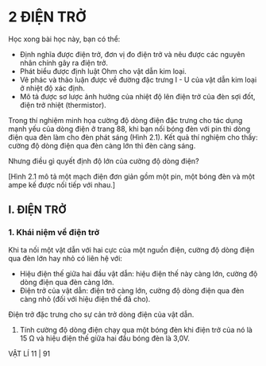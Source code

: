 # 2 ĐIỆN TRỞ

Học xong bài học này, bạn có thể:

- Định nghĩa được điện trở, đơn vị đo điện trở và nêu được các nguyên nhân chính gây ra điện trở.
- Phát biểu được định luật Ohm cho vật dẫn kim loại.
- Vẽ phác và thảo luận được về đường đặc trưng I - U của vật dẫn kim loại ở nhiệt độ xác định.
- Mô tả được sơ lược ảnh hưởng của nhiệt độ lên điện trở của đèn sợi đốt, điện trở nhiệt (thermistor).

Trong thí nghiệm minh họa cường độ dòng điện đặc trưng cho tác dụng mạnh yếu của dòng điện ở trang 88, khi bạn nối bóng đèn với pin thì dòng điện qua đèn làm cho đèn phát sáng (Hình 2.1). Kết quả thí nghiệm cho thấy: cường độ dòng điện qua đèn càng lớn thì đèn càng sáng.

Nhưng điều gì quyết định độ lớn của cường độ dòng điện?

[Hình 2.1 mô tả một mạch điện đơn giản gồm một pin, một bóng đèn và một ampe kế được nối tiếp với nhau.]

## I. ĐIỆN TRỞ

### 1. Khái niệm về điện trở

Khi ta nối một vật dẫn với hai cực của một nguồn điện, cường độ dòng điện qua đèn lớn hay nhỏ có liên hệ với:

+ Hiệu điện thế giữa hai đầu vật dẫn: hiệu điện thế này càng lớn, cường độ dòng điện qua đèn càng lớn.
+ Điện trở của vật dẫn: điện trở càng lớn, cường độ dòng điện qua đèn càng nhỏ (đối với hiệu điện thế đã cho).

Điện trở đặc trưng cho sự cản trở dòng điện của vật dẫn.

1. Tính cường độ dòng điện chạy qua một bóng đèn khi điện trở của nó là 15 Ω và hiệu điện thế giữa hai đầu bóng đèn là 3,0V.

VẬT LÍ 11 | 91